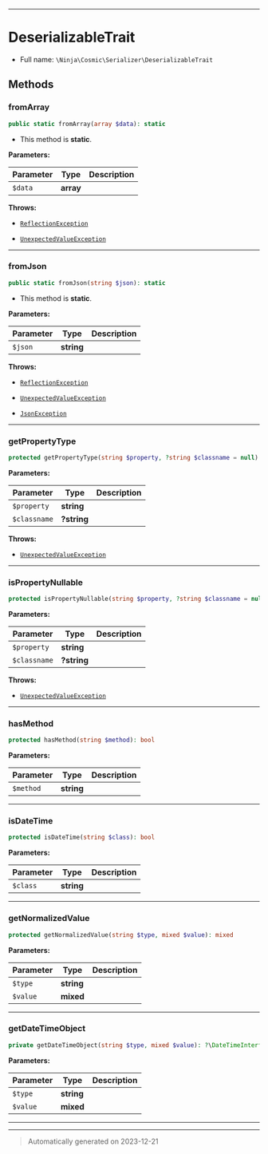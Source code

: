 ***

# DeserializableTrait





* Full name: `\Ninja\Cosmic\Serializer\DeserializableTrait`




## Methods


### fromArray



```php
public static fromArray(array $data): static
```



* This method is **static**.




**Parameters:**

| Parameter | Type | Description |
|-----------|------|-------------|
| `$data` | **array** |  |




**Throws:**

- [`ReflectionException`](../../../ReflectionException.md)

- [`UnexpectedValueException`](../Exception/UnexpectedValueException.md)



***

### fromJson



```php
public static fromJson(string $json): static
```



* This method is **static**.




**Parameters:**

| Parameter | Type | Description |
|-----------|------|-------------|
| `$json` | **string** |  |




**Throws:**

- [`ReflectionException`](../../../ReflectionException.md)

- [`UnexpectedValueException`](../Exception/UnexpectedValueException.md)

- [`JsonException`](../../../JsonException.md)



***

### getPropertyType



```php
protected getPropertyType(string $property, ?string $classname = null): ?string
```








**Parameters:**

| Parameter | Type | Description |
|-----------|------|-------------|
| `$property` | **string** |  |
| `$classname` | **?string** |  |




**Throws:**

- [`UnexpectedValueException`](../Exception/UnexpectedValueException.md)



***

### isPropertyNullable



```php
protected isPropertyNullable(string $property, ?string $classname = null): bool
```








**Parameters:**

| Parameter | Type | Description |
|-----------|------|-------------|
| `$property` | **string** |  |
| `$classname` | **?string** |  |




**Throws:**

- [`UnexpectedValueException`](../Exception/UnexpectedValueException.md)



***

### hasMethod



```php
protected hasMethod(string $method): bool
```








**Parameters:**

| Parameter | Type | Description |
|-----------|------|-------------|
| `$method` | **string** |  |





***

### isDateTime



```php
protected isDateTime(string $class): bool
```








**Parameters:**

| Parameter | Type | Description |
|-----------|------|-------------|
| `$class` | **string** |  |





***

### getNormalizedValue



```php
protected getNormalizedValue(string $type, mixed $value): mixed
```








**Parameters:**

| Parameter | Type | Description |
|-----------|------|-------------|
| `$type` | **string** |  |
| `$value` | **mixed** |  |





***

### getDateTimeObject



```php
private getDateTimeObject(string $type, mixed $value): ?\DateTimeInterface
```








**Parameters:**

| Parameter | Type | Description |
|-----------|------|-------------|
| `$type` | **string** |  |
| `$value` | **mixed** |  |





***

***
> Automatically generated on 2023-12-21

